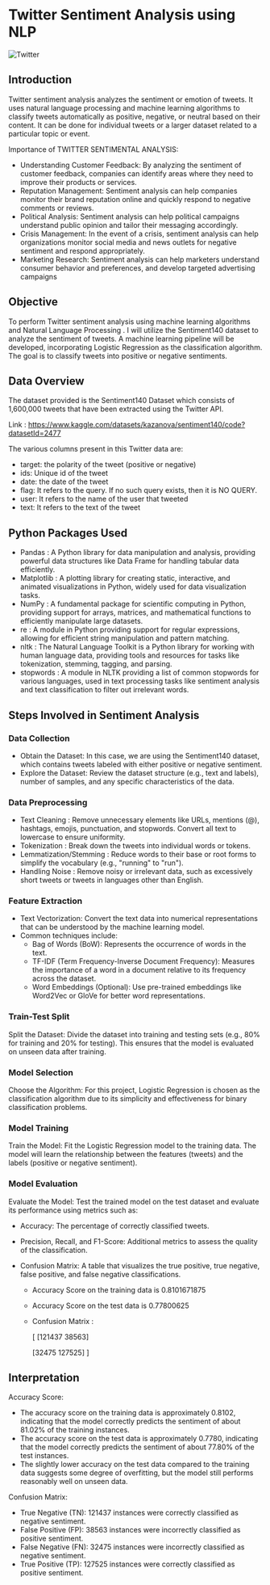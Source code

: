 # Twitter Sentiment Analysis using NLP
![Twitter](https://github.com/user-attachments/assets/c23c53e1-36d6-4846-8f92-a4aa05ad2f54)

## Introduction 

Twitter sentiment analysis analyzes the sentiment or emotion of tweets. It uses natural 
language processing and machine learning algorithms to classify tweets automatically as 
positive, negative, or neutral based on their content. It can be done for individual tweets or 
a larger dataset related to a particular topic or event.

Importance of TWITTER SENTIMENTAL ANALYSIS:
- Understanding Customer Feedback: By analyzing the sentiment of customer feedback, companies can identify areas where they need to improve their products or services.
- Reputation Management: Sentiment analysis can help companies monitor their brand reputation online and quickly respond to negative comments or reviews.
- Political Analysis: Sentiment analysis can help political campaigns understand public opinion and tailor their messaging accordingly.
- Crisis Management: In the event of a crisis, sentiment analysis can help organizations monitor social media and news outlets for negative sentiment and respond appropriately.
- Marketing Research: Sentiment analysis can help marketers understand consumer behavior and preferences, and develop targeted advertising campaigns


## Objective 
To perform Twitter sentiment analysis using machine learning algorithms and Natural Language Processing . I will utilize the Sentiment140 dataset to analyze the sentiment of tweets. A machine learning pipeline will be developed, incorporating Logistic Regression as the classification algorithm. The goal is to classify tweets into positive or negative sentiments.


## Data Overview

The dataset provided is the Sentiment140 Dataset which consists
of 1,600,000 tweets that have been extracted using the Twitter API. 

Link : https://www.kaggle.com/datasets/kazanova/sentiment140/code?datasetId=2477

The various columns present in this Twitter data are:
- target: the polarity of the tweet (positive or negative)
- ids: Unique id of the tweet
- date: the date of the tweet
- flag: It refers to the query. If no such query exists, then it is NO QUERY.
- user: It refers to the name of the user that tweeted
- text: It refers to the text of the tweet

## Python Packages Used 
-  Pandas : A Python library for data manipulation and analysis, providing powerful data structures like Data Frame for handling tabular data efficiently.
-  Matplotlib : A plotting library for creating static, interactive, and animated visualizations in Python, widely used for data visualization tasks.
- NumPy : A fundamental package for scientific computing in Python, providing support for arrays, matrices, and mathematical functions to efficiently manipulate large datasets.
-  re : A module in Python providing support for regular expressions, allowing for efficient string manipulation and pattern matching.
-  nltk : The Natural Language Toolkit is a Python library for working with human language data, providing tools and resources for tasks like tokenization, stemming, tagging, and parsing.
-  stopwords : A module in NLTK providing a list of common stopwords for various languages, used in text processing tasks like sentiment analysis and text classification to filter out irrelevant words.

## Steps Involved in Sentiment Analysis
###  Data Collection
- Obtain the Dataset: In this case, we are using the Sentiment140 dataset, which contains tweets labeled with either positive or negative sentiment.
- Explore the Dataset: Review the dataset structure (e.g., text and labels), number of samples, and any specific characteristics of the data.
### Data Preprocessing
- Text Cleaning : Remove unnecessary elements like URLs, mentions (@), hashtags, emojis, punctuation, and stopwords. Convert all text to lowercase to ensure uniformity.
- Tokenization : Break down the tweets into individual words or tokens.
- Lemmatization/Stemming : Reduce words to their base or root forms to simplify the vocabulary (e.g., "running" to "run").
- Handling Noise : Remove noisy or irrelevant data, such as excessively short tweets or tweets in languages other than English.
### Feature Extraction
- Text Vectorization: Convert the text data into numerical representations that can be understood by the machine learning model.
- Common techniques include:
   - Bag of Words (BoW): Represents the occurrence of words in the text.
   - TF-IDF (Term Frequency-Inverse Document Frequency): Measures the importance of a word in a document relative to its frequency across the dataset.
   - Word Embeddings (Optional): Use pre-trained embeddings like Word2Vec or GloVe for better word representations.
### Train-Test Split
Split the Dataset: Divide the dataset into training and testing sets (e.g., 80% for training and 20% for testing). This ensures that the model is evaluated on unseen data after training.
### Model Selection
Choose the Algorithm: For this project, Logistic Regression is chosen as the classification algorithm due to its simplicity and effectiveness for binary classification problems.
### Model Training
Train the Model: Fit the Logistic Regression model to the training data. The model will learn the relationship between the features (tweets) and the labels (positive or negative sentiment).
### Model Evaluation
Evaluate the Model: Test the trained model on the test dataset and evaluate its performance using metrics such as:
 - Accuracy: The percentage of correctly classified tweets.
 - Precision, Recall, and F1-Score: Additional metrics to assess the quality of the classification.
 - Confusion Matrix: A table that visualizes the true positive, true negative, false positive, and false negative classifications.


     - Accuracy Score on the training data is 0.8101671875
     - Accuracy Score on the test data is 0.77800625
     - Confusion Matrix :
    
       [ [121437  38563]

       [32475   127525] ]

## Interpretation 
Accuracy Score:
 - The accuracy score on the training data is approximately 0.8102, indicating that the model correctly predicts the sentiment of about 81.02% of the training instances.
- The accuracy score on the test data is approximately 0.7780, indicating that the model correctly predicts the sentiment of about 77.80% of the test instances.
- The slightly lower accuracy on the test data compared to the training data suggests some degree of overfitting, but the model still performs reasonably well on unseen data.

Confusion Matrix:

- True Negative (TN): 121437 instances were correctly classified as negative sentiment.
- False Positive (FP): 38563 instances were incorrectly classified as positive sentiment.
- False Negative (FN): 32475 instances were incorrectly classified as negative sentiment.
- True Positive (TP): 127525 instances were correctly classified as positive sentiment.





